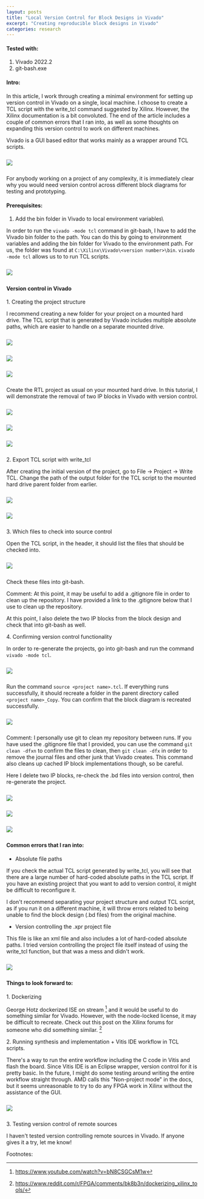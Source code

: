 ```yaml
---
layout: posts
title: "Local Version Control for Block Designs in Vivado"
excerpt: "Creating reproducible block designs in Vivado"
categories: research
---
```


#### Tested with:

1. Vivado 2022.2
2. git-bash.exe

#### Intro:

In this article, I work through creating a minimal environment for setting up version control in Vivado on a single, local machine. I choose to create a TCL script with the write_tcl command suggested by Xilinx. However, the Xilinx documentation is a bit convoluted. The end of the article includes a couple of common errors that I ran into, as well as some thoughts on expanding this version control to work on different machines.

Vivado is a GUI based editor that works mainly as a wrapper around TCL scripts.

<img src="{{site.baseurl}}/images/2013-12-06-local-version-control-in-vivado/1_tcl_scripts.png" style="display: block; margin: 5% 0% 5% 0%;">

For anybody working on a project of any complexity, it is immediately clear why you would need version control across different block diagrams for testing and prototyping.

#### Prerequisites:

1. Add the bin folder in Vivado to local environment variables\

In order to run the `vivado -mode tcl` command in git-bash, I have to add the Vivado bin folder to the path. You can do this by going to environment variables and adding the bin folder for Vivado to the environment path. For us, the folder was found at `C:\Xilinx\Vivado\<version number>\bin`. `vivado -mode tcl` allows us to to run TCL scripts.

<img src="{{site.baseurl}}/images/2013-12-06-local-version-control-in-vivado/2_addition_version_control.png" style="display: block; margin: 5% 0% 5% 0%;">

#### Version control in Vivado

1\. Creating the project structure

I recommend creating a new folder for your project on a mounted hard drive. The TCL script that is generated by Vivado includes multiple absolute paths, which are easier to handle on a separate mounted drive.

<img src="{{site.baseurl}}/images/2013-12-06-local-version-control-in-vivado/3_directory_structure.png" style="display: block; margin: 5% 0% 5% 0%;">

<img src="{{site.baseurl}}/images/2013-12-06-local-version-control-in-vivado/4_absolute_paths.png" style="display: block; margin: 5% 0% 5% 0%;">

<img src="{{site.baseurl}}/images/2013-12-06-local-version-control-in-vivado/9_directory structure.png" style="display: block; margin: 5% 0% 5% 0%;">

Create the RTL project as usual on your mounted hard drive. In this tutorial, I will demonstrate the removal of two IP blocks in Vivado with version control.

<img src="{{site.baseurl}}/images/2013-12-06-local-version-control-in-vivado/5_create_proj.png" style="display: block; margin: 5% 0% 5% 0%;">

<img src="{{site.baseurl}}/images/2013-12-06-local-version-control-in-vivado/6_after.png" style="display: block; margin: 5% 0% 5% 0%;">

<img src="{{site.baseurl}}/images/2013-12-06-local-version-control-in-vivado/11_before.png" style="display: block; margin: 5% 0% 5% 0%;">

2\. Export TCL script with write_tcl

After creating the initial version of the project, go to File -> Project -> Write TCL. Change the path of the output folder for the TCL script to the mounted hard drive parent folder from earlier.

<img src="{{site.baseurl}}/images/2013-12-06-local-version-control-in-vivado/12_path.png" style="display: block; margin: 5% 0% 5% 0%;">

<img src="{{site.baseurl}}/images/2013-12-06-local-version-control-in-vivado/13_write.png" style="display: block; margin: 5% 0% 5% 0%;">

3\. Which files to check into source control

Open the TCL script, in the header, it should list the files that should be checked into.

<img src="{{site.baseurl}}/images/2013-12-06-local-version-control-in-vivado/10_header_check_in.png" style="display: block; margin: 5% 0% 5% 0%;">

Check these files into git-bash.

Comment: At this point, it may be useful to add a .gitignore file in order to clean up the repository. I have provided a link to the .gitignore below that I use to clean up the repository.

At this point, I also delete the two IP blocks from the block design and check that into git-bash as well.

4\. Confirming version control functionality

In order to re-generate the projects, go into git-bash and run the command `vivado -mode tcl`.

<img src="{{site.baseurl}}/images/2013-12-06-local-version-control-in-vivado/8_source.png" style="display: block; margin: 5% 0% 5% 0%;">

Run the command `source <project name>.tcl`. If everything runs successfully, it should recreate a folder in the parent directory called `<project name>_Copy`. You can confirm that the block diagram is recreated successfully.

<img src="{{site.baseurl}}/images/2013-12-06-local-version-control-in-vivado/9_directory structure.png" style="display: block; margin: 5% 0% 5% 0%;">

Comment: I personally use git to clean my repository between runs. If you have used the .gitignore file that I provided, you can use the command `git clean -dfxn` to confirm the files to clean, then `git clean -dfx` in order to remove the journal files and other junk that Vivado creates. This command also cleans up cached IP block implementations though, so be careful.

Here I delete two IP blocks, re-check the .bd files into version control, then re-generate the project.

<img src="{{site.baseurl}}/images/2013-12-06-local-version-control-in-vivado/6_after.png" style="display: block; margin: 5% 0% 5% 0%;">

<img src="{{site.baseurl}}/images/2013-12-06-local-version-control-in-vivado/8_source.png" style="display: block; margin: 5% 0% 5% 0%;">

<img src="{{site.baseurl}}/images/2013-12-06-local-version-control-in-vivado/11_before.png" style="display: block; margin: 5% 0% 5% 0%;">

#### Common errors that I ran into:

- Absolute file paths

If you check the actual TCL script generated by write_tcl, you will see that there are a large number of hard-coded absolute paths in the TCL script. If you have an existing project that you want to add to version control, it might be difficult to reconfigure it.

I don't recommend separating your project structure and output TCL script, as if you run it on a different machine, it will throw errors related to being unable to find the block design (.bd files) from the original machine.

- Version controlling the .xpr project file

This file is like an xml file and also includes a lot of hard-coded absolute paths. I tried version controlling the project file itself instead of using the write_tcl function, but that was a mess and didn't work.

<img src="{{site.baseurl}}/images/2013-12-06-local-version-control-in-vivado/14_xpr.png" style="display: block; margin: 5% 0% 5% 0%;">

#### Things to look forward to:

1\. Dockerizing

George Hotz dockerized ISE on stream [^1] and it would be useful to do something similar for Vivado. However, with the node-locked license, it may be difficult to recreate. Check out this post on the Xilinx forums for someone who did something similar. [^2]

2\. Running synthesis and implementation + Vitis IDE workflow in TCL scripts.

There's a way to run the entire workflow including the C code in Vitis and flash the board. Since Vitis IDE is an Eclipse wrapper, version control for it is pretty basic. In the future, I might do some testing around writing the entire workflow straight through. AMD calls this "Non-project mode" in the docs, but it seems unreasonable to try to do any FPGA work in Xilinx without the assistance of the GUI.

<img src="{{site.baseurl}}/images/2013-12-06-local-version-control-in-vivado/15_vitis.png" style="display: block; margin: 5% 0% 5% 0%;">

3\. Testing version control of remote sources

I haven't tested version controlling remote sources in Vivado. If anyone gives it a try, let me know!

Footnotes:

[^1]: https://www.youtube.com/watch?v=bN8CSGCsM1w
[^2]: https://www.reddit.com/r/FPGA/comments/bk8b3n/dockerizing_xilinx_tools/
